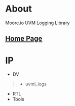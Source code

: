 # About
Moore.io UVM Logging Library

## [Home Page](https://datum-technology-corporation.github.io/uvml_logs/)

# IP
* DV
> * uvml_logs
* RTL
* Tools
